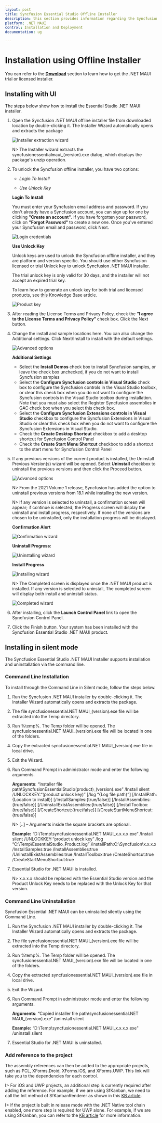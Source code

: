 ```yaml
---
layout: post
title: Syncfusion Essential Studio Offline Installer
description: this section provides information regarding the Syncfusion .NET MAUI Offline installer and steps for installing it
platform: .NET MAUI
control: Installation and Deployment
documentation: ug

---
```


# Installation using Offline Installer

You can refer to the [**Download**](https://help.syncfusion.com/maui/installation/download) section to learn how to get the .NET MAUI trial or licensed installer.

## Installing with UI   

The steps below show how to install the Essential Studio .NET MAUI installer.

1.	Open the Syncfusion .NET MAUI offline installer file from downloaded location by double-clicking it. The Installer Wizard automatically opens and extracts the package

    ![Installer extraction wizard](Platform_images/Step-by-Step-Installation_img1.png)

    N> The Installer wizard extracts the syncfusionessentialmaui_(version).exe dialog, which displays the package's unzip operation.

2.	To unlock the Syncfusion offline installer, you have two options:

   
    * *Login To Install*
   
    * *Use Unlock Key*
   
   
   
    **Login To Install**
   
    You must enter your Syncfusion email address and password. If you don't already have a Syncfusion account, you can sign up for one by clicking **"Create an account"**. If you have forgotten your password, click on **"Forgot Password"** to create a new one. Once you've entered your Syncfusion email and password, click Next.

    ![Login credentials](Platform_images/Step-by-Step-Installation_img2.png)   


    **Use Unlock Key**
   
    Unlock keys are used to unlock the Syncfusion offline installer, and they are platform and version specific. You should use either Syncfusion licensed or trial Unlock key to unlock Syncfusion .NET MAUI installer.
   
    The trial unlock key is only valid for 30 days, and the installer will not accept an expired trial key. 
   
    To learn how to generate an unlock key for both trial and licensed products, see [this](https://www.syncfusion.com/kb/2326) Knowledge Base article.

    ![Product key](Platform_images/Step-by-Step-Installation_img3.png)   


3.	After reading the License Terms and Privacy Policy, check the **“I agree to the License Terms and Privacy Policy”** check box. Click the Next button.


4.	Change the install and sample locations here. You can also change the Additional settings. Click Next\Install to install with the default settings.


    ![Advanced options](Platform_images/Step-by-Step-Installation_img4.png)

    **Additional Settings**
    
	* Select the **Install Demos** check box to install Syncfusion samples, or leave the check box unchecked, if you do not want to install Syncfusion samples
    * Select the **Configure Syncfusion controls in Visual Studio** check box to configure the Syncfusion controls in the Visual Studio toolbox, or clear this check box when you do not want to configure the Syncfusion controls in the Visual Studio toolbox during installation. Note that you must also select the Register Syncfusion assemblies in GAC check box when you select this check box.
    * Select the **Configure Syncfusion Extensions controls in Visual Studio** checkbox to configure the Syncfusion Extensions in Visual Studio or clear this check box when you do not want to configure the Syncfusion Extensions in Visual Studio.
	* Check the **Create Desktop Shortcut** checkbox to add a desktop shortcut for Syncfusion Control Panel
    * Check the **Create Start Menu Shortcut** checkbox to add a shortcut to the start menu for Syncfusion Control Panel




5.	If any previous versions of the current product is installed, the Uninstall Previous Version(s) wizard will be opened. Select **Uninstall** checkbox to uninstall the previous versions and then click the Proceed button.


    ![Advanced options](Platform_images/Step-by-Step-Installation_img7.png)
	
	
	N> From the 2021 Volume 1 release, Syncfusion has added the option to uninstall previous versions from 18.1 while installing the new version.
	
	
	N> If any version is selected to uninstall, a confirmation screen will appear; if continue is selected, the Progress screen will display the uninstall and install progress, respectively. If none of the versions are chosen to be uninstalled, only the installation progress will be displayed.
	
	**Confirmation Alert**
	
	![Confirmation wizard](Platform_images/Step-by-Step-Installation_img8.png)
	
	**Uninstall Progress:**
	
	![Uninstalling wizard](Platform_images/Step-by-Step-Installation_img9.png)
	
	**Install Progress**
	
	![Installing wizard](Platform_images/Step-by-Step-Installation_img5.png)

    N> The Completed screen is displayed once the .NET MAUI product is installed. If any version is selected to uninstall, The completed screen will display both install and uninstall status.
	
	![Completed wizard](Platform_images/Step-by-Step-Installation_img10.png)
	
7.  After installing, click the **Launch Control Panel** link to open the Syncfusion Control Panel.


8.  Click the Finish button. Your system has been installed with the Syncfusion Essential Studio .NET MAUI product.

## Installing in silent mode

The Syncfusion Essential Studio .NET MAUI Installer supports installation and uninstallation via the command line.

### Command Line Installation

To install through the Command Line in Silent mode, follow the steps below.

1.	Run the Syncfusion .NET MAUI installer by double-clicking it. The Installer Wizard automatically opens and extracts the package.
2.	The file syncfusionessential.NET MAUI_(version).exe file will be extracted into the Temp directory.
3.	Run %temp%. The Temp folder will be opened. The syncfusionessential.NET MAUI_(version).exe file will be located in one of the folders.
4.	Copy the extracted syncfusionessential.NET MAUI_(version).exe file in local drive.
5.	Exit the Wizard.
6.	Run Command Prompt in administrator mode and enter the following arguments.


    **Arguments:** “installer file path\SyncfusionEssentialStudio(product)_(version).exe” /Install silent /UNLOCKKEY:“(product unlock key)” [/log “{Log file path}”] [/InstallPath:{Location to install}] [/InstallSamples:{true/false}] [/InstallAssemblies:{true/false}] [/UninstallExistAssemblies:{true/false}] [/InstallToolbox:{true/false}] [/CreateShortcut:{true/false}] [/CreateStartMenuShortcut:{true/false}]


    N> [..] – Arguments inside the square brackets are optional.

    **Example:** “D:\Temp\syncfusionessential.NET MAUI_x.x.x.x.exe” /Install silent /UNLOCKKEY:“product unlock key” /log “C:\Temp\EssentialStudio_Product.log” /InstallPath:C:\Syncfusion\x.x.x.x /InstallSamples:true /InstallAssemblies:true /UninstallExistAssemblies:true /InstallToolbox:true /CreateShortcut:true /CreateStartMenuShortcut:true

	
7.  Essential Studio for .NET MAUI is installed.

    N> x.x.x.x should be replaced with the Essential Studio version and the Product Unlock Key needs to be replaced with the Unlock Key for that version.
   

### Command Line Uninstallation

Syncfusion Essential .NET MAUI can be uninstalled silently using the Command Line.

1.	Run the Syncfusion .NET MAUI installer by double-clicking it. The Installer Wizard automatically opens and extracts the package.
2.	The file syncfusionessential.NET MAUI_(version).exe file will be extracted into the Temp directory.
3.	Run %temp%. The Temp folder will be opened. The syncfusionessential.NET MAUI_(version).exe file will be located in one of the folders.
4.	Copy the extracted syncfusionessential.NET MAUI_(version).exe file in local drive.
5.	Exit the Wizard.
6.	Run Command Prompt in administrator mode and enter the following arguments.

   
    **Arguments:** “Copied installer file path\syncfusionessential.NET MAUI_(version).exe” /uninstall silent 

    **Example:** “D:\Temp\syncfusionessential.NET MAUI_x.x.x.x.exe" /uninstall silent


7.  Essential Studio for .NET MAUI is uninstalled.

### Add reference to the project

The assembly references can then be added to the appropriate projects, such as PCL, XForms.Droid, XForms.iOS, and XForms.UWP. This link will take you to the dependencies for each control.

I> For iOS and UWP projects, an additional step is currently required after adding the reference. For example, if we are using SfKanban, we need to call the Init method of SfKanbanRenderer as shown in this [KB article](https://www.syncfusion.com/kb/7171).

I> If the project is built in release mode with the .NET Native tool chain enabled, one more step is required for UWP alone. For example, if we are using SfKanban, you can refer to the [KB article](https://www.syncfusion.com/kb/7170) for more information.

